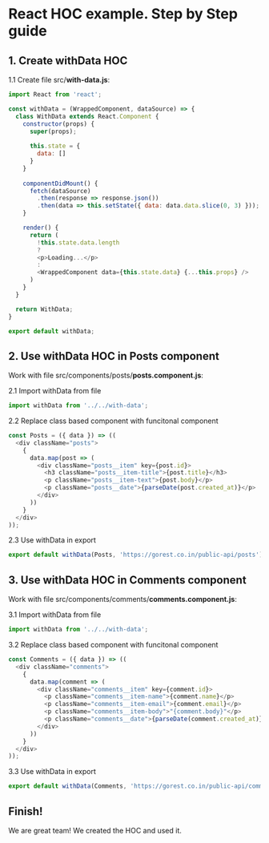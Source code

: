 # React HOC example. Step by Step guide

## 1. Create withData HOC

1.1 Create file src/**with-data.js**:

```js
import React from 'react';

const withData = (WrappedComponent, dataSource) => {
  class WithData extends React.Component {
    constructor(props) {
      super(props);
  
      this.state = {
        data: []
      }
    }
  
    componentDidMount() {
      fetch(dataSource)
        .then(response => response.json())
        .then(data => this.setState({ data: data.data.slice(0, 3) }));
    }

    render() {
      return (
        !this.state.data.length
        ?
        <p>Loading...</p>
        :
        <WrappedComponent data={this.state.data} {...this.props} />
      )
    }
  }

  return WithData;
}

export default withData;
```

## 2. Use withData HOC in Posts component

Work with file src/components/posts/**posts.component.js**:

2.1 Import withData from file
```js
import withData from '../../with-data';
```

2.2 Replace class based component with funcitonal component
```js
const Posts = ({ data }) => ((
  <div className="posts">
    {
      data.map(post => (
        <div className="posts__item" key={post.id}>
          <h3 className="posts__item-title">{post.title}</h3>
          <p className="posts__item-text">{post.body}</p>
          <p className="posts__date">{parseDate(post.created_at)}</p>
        </div>
      ))
    }
  </div>
));
```

2.3 Use withData in export
```js
export default withData(Posts, 'https://gorest.co.in/public-api/posts');
```

## 3. Use withData HOC in Comments component

Work with file src/components/comments/**comments.component.js**:

3.1 Import withData from file
```js
import withData from '../../with-data';
```

3.2 Replace class based component with funcitonal component
```js
const Comments = ({ data }) => ((
  <div className="comments">
    {
      data.map(comment => (
        <div className="comments__item" key={comment.id}>
          <p className="comments__item-name">{comment.name}</p>
          <p className="comments__item-email">{comment.email}</p>
          <p className="comments__item-body">"{comment.body}"</p>
          <p className="comments__date">{parseDate(comment.created_at)}</p>
        </div>
      ))
    }
  </div>
));
```

3.3 Use withData in export
```js
export default withData(Comments, 'https://gorest.co.in/public-api/comments');
```

## Finish!

We are great team! We created the HOC and used it.
